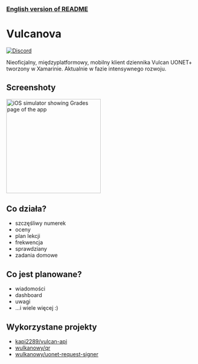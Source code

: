 ### [English version of README](README-en.md)

# Vulcanova
[![Discord](https://discord.com/api/guilds/951860775503421460/widget.png?style=shield)](https://discord.gg/GaCQknqRjT)

Nieoficjalny, międzyplatformowy, mobilny klient dziennika Vulcan UONET+ tworzony w Xamarinie. Aktualnie w fazie intensywnego rozwoju.

## Screenshoty

<img src="https://user-images.githubusercontent.com/12448522/184552619-ce6ca5b6-e892-4567-a4f7-fcd9465e9048.png" alt="iOS simulator showing Grades page of the app" width="250">

## Co działa?
- szczęśliwy numerek
- oceny
- plan lekcji
- frekwencja
- sprawdziany
- zadania domowe

## Co jest planowane?
- wiadomości
- dashboard
- uwagi
- …i wiele więcej :)

## Wykorzystane projekty
* [kapi2289/vulcan-api](https://github.com/kapi2289/vulcan-api/)
* [wulkanowy/qr](https://github.com/wulkanowy/qr)
* [wulkanowy/uonet-request-signer](https://github.com/wulkanowy/uonet-request-signer)
